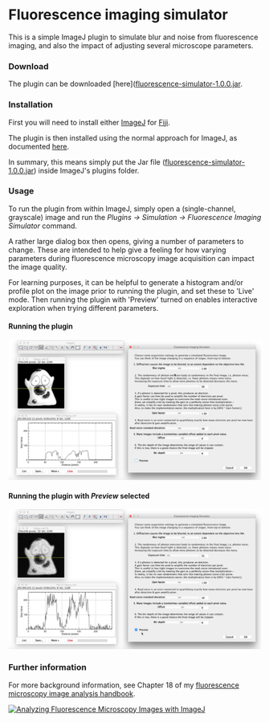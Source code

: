 # Fluorescence imaging simulator
This is a simple ImageJ plugin to simulate blur and noise from fluorescence imaging, and also the impact of adjusting several microscope parameters.

### Download
The plugin can be downloaded [here]([fluorescence-simulator-1.0.0.jar](https://github.com/petebankhead/fluorescence-simulator/releases/download/1.0.0/fluorescence_simulator-1.0.0.jar).

### Installation
First you will need to install either [ImageJ](https://imagej.nih.gov/ij/) for [Fiji](www.fiji.sc).

The plugin is then installed using the normal approach for ImageJ, as documented [here](http://imagej.net/Installing_3rd_party_plugins).

In summary, this means simply put the Jar file ([fluorescence-simulator-1.0.0.jar](https://github.com/petebankhead/fluorescence-simulator/releases/download/1.0.0/fluorescence_simulator-1.0.0.jar)) inside ImageJ's plugins folder.


### Usage
To run the plugin from within ImageJ, simply open a (single-channel, grayscale) image and run the *Plugins &rarr; Simulation &rarr; Fluorescence Imaging Simulator* command.

A rather large dialog box then opens, giving a number of parameters to change.  These are intended to help give a feeling for how varying parameters during fluorescence microscopy image acquisition can impact the image quality.

For learning purposes, it can be helpful to generate a histogram and/or profile plot on the image prior to running the plugin, and set these to 'Live' mode.  Then running the plugin with 'Preview' turned on enables interactive exploration when trying different parameters.

#### Running the plugin
![Running the plugin](images/Fluorescence_simulator_orig.jpg)

#### Running the plugin with *Preview* selected
![Running the plugin with preview](images/Fluorescence_simulator_previewing.jpg)



### Further information
For more background information, see Chapter 18 of my [fluorescence microscopy image analysis handbook](http://go.qub.ac.uk/imagej-intro).

[![Analyzing Fluorescence Microscopy Images with ImageJ](http://blogs.qub.ac.uk/ccbg/files/2014/05/2014-05-Analyzing_fluorescence_cover.jpg)](http://go.qub.ac.uk/imagej-intro)
